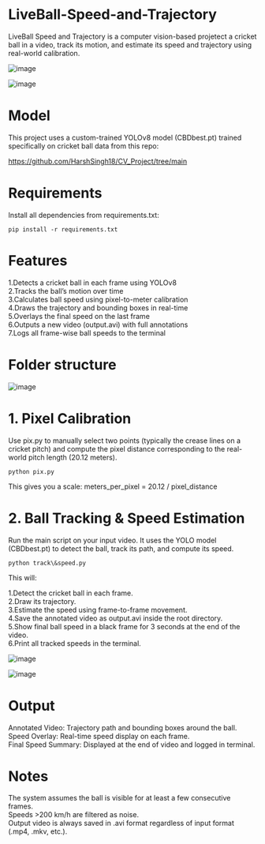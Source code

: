 # LiveBall-Speed-and-Trajectory 

LiveBall Speed and Trajectory is a computer vision-based projetect a cricket ball in a video, track its motion, and estimate its speed and trajectory using real-world calibration.

![image](https://github.com/user-attachments/assets/1918670a-75f5-4daf-aacd-2c758bea8902)


![image](https://github.com/user-attachments/assets/d1fbed66-ceb4-4ff3-ba7a-ad613168690b)


# Model
This project uses a custom-trained YOLOv8 model (CBDbest.pt) trained specifically on cricket ball data from this repo:

 https://github.com/HarshSingh18/CV_Project/tree/main


# Requirements
Install all dependencies from requirements.txt:

```
pip install -r requirements.txt
```
# Features
1.Detects a cricket ball in each frame using YOLOv8
<br>
2.Tracks the ball’s motion over time
<br>
3.Calculates ball speed using pixel-to-meter calibration
<br>
4.Draws the trajectory and bounding boxes in real-time
<br>
5.Overlays the final speed on the last frame
<br>
6.Outputs a new video (output.avi) with full annotations
<br>
7.Logs all frame-wise ball speeds to the terminal


# Folder structure

![image](https://github.com/user-attachments/assets/292a5ac6-777a-4150-9753-7ec3d4444258)


# 1. Pixel Calibration
   
Use pix.py to manually select two points (typically the crease lines on a cricket pitch) and compute the pixel distance corresponding to the real-world pitch length (20.12 meters).
```
python pix.py
```

This gives you a scale:
meters_per_pixel = 20.12 / pixel_distance

# 2. Ball Tracking & Speed Estimation
Run the main script on your input video. It uses the YOLO model (CBDbest.pt) to detect the ball, track its path, and compute its speed.
```
python track\&speed.py
```
This will:

1.Detect the cricket ball in each frame.
<br>
2.Draw its trajectory.
<br>
3.Estimate the speed using frame-to-frame movement.
<br>
4.Save the annotated video as output.avi inside the root directory.
<br>
5.Show final ball speed in a black frame for 3 seconds at the end of the video.
<br>
6.Print all tracked speeds in the terminal.
<br>


![image](https://github.com/user-attachments/assets/9020dce3-7639-4b90-8095-a07374970847)


![image](https://github.com/user-attachments/assets/97e9338a-b35d-4715-b2ec-8fab3ebd6b22)


# Output
Annotated Video: Trajectory path and bounding boxes around the ball.
<br>
Speed Overlay: Real-time speed display on each frame.
<br>
Final Speed Summary: Displayed at the end of video and logged in terminal.
<br>


# Notes
The system assumes the ball is visible for at least a few consecutive frames.
<br>
Speeds >200 km/h are filtered as noise.
<br>
Output video is always saved in .avi format regardless of input format (.mp4, .mkv, etc.).
<br>















